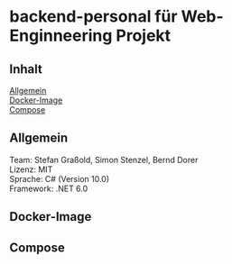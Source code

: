 # backend-personal für Web-Enginneering Projekt
## Inhalt

[ Allgemein ](#allg)  
[ Docker-Image ](#dock)  
[ Compose ](#comp)  

<a name="allg"></a>
## Allgemein
Team: Stefan Graßold, Simon Stenzel, Bernd Dorer  
Lizenz: MIT  
Sprache: C# (Version 10.0)  
Framework: .NET 6.0  

<a name="dock"></a>
## Docker-Image

<a name="comp"></a>
## Compose
